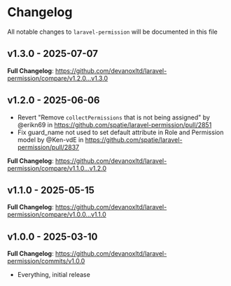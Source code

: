 # Changelog

All notable changes to `laravel-permission` will be documented in this file

## v1.3.0 - 2025-07-07

**Full Changelog**: https://github.com/devanoxltd/laravel-permission/compare/v1.2.0...v1.3.0

## v1.2.0 - 2025-06-06

* Revert "Remove `collectPermissions` that is not being assigned" by @erikn69 in https://github.com/spatie/laravel-permission/pull/2851
* Fix guard_name not used to set default attribute in Role and Permission model by @Ken-vdE in https://github.com/spatie/laravel-permission/pull/2837

**Full Changelog**: https://github.com/devanoxltd/laravel-permission/compare/v1.1.0...v1.2.0

## v1.1.0 - 2025-05-15

**Full Changelog**: https://github.com/devanoxltd/laravel-permission/compare/v1.0.0...v1.1.0

## v1.0.0 - 2025-03-10

**Full Changelog**: https://github.com/devanoxltd/laravel-permission/commits/v1.0.0

- Everything, initial release
